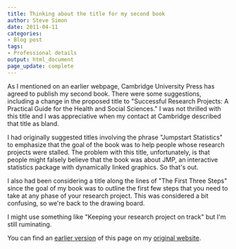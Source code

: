 ```yaml
---
title: Thinking about the title for my second book
author: Steve Simon
date: 2011-04-11
categories:
- Blog post
tags:
- Professional details
output: html_document
page_update: complete
---
```


As I mentioned on an earlier webpage, Cambridge University Press has agreed to publish my second book. There were some suggestions, including a change in the proposed title to "Successful Research Projects: A Practical Guide for the Health and Social Sciences." I was not thrilled with this title and I was appreciative when my contact at Cambridge described that title as bland.

<!---More--->

I had originally suggested titles involving the phrase "Jumpstart Statistics" to emphasize that the goal of the book was to help people whose research projects were stalled. The problem with this title, unfortunately, is that people might falsely believe that the book was about JMP, an interactive statistics package with dynamically linked graphics. So that's out.

I also had been considering a title along the lines of "The First Three Steps" since the goal of my book was to outline the first few steps that you need to take at any phase of your research project. This was considered a bit confusing, so we're back to the drawing board.

I might use something like "Keeping your research project on track" but I'm still ruminating.

You can find an [earlier version][sim1] of this page on my [original website][sim2].

[sim1]: http://www.pmean.com/11/BookTitle.html
[sim2]: http://www.pmean.com/original_site.html 
